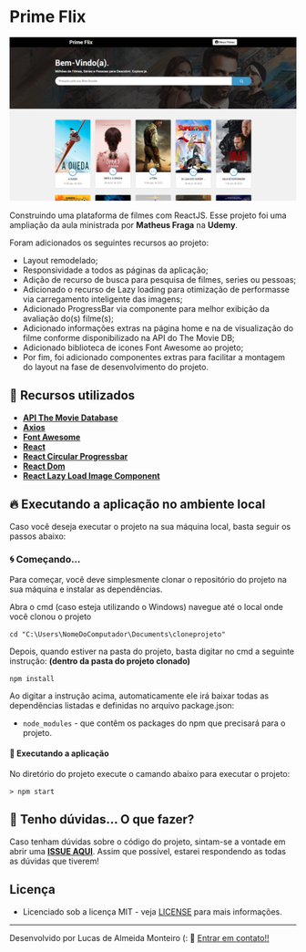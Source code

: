 # Prime Flix

![Preview](https://github.com/lucasdealmeidadev/primeflix/blob/main/primeflix.png?raw=true)

Construindo uma plataforma de filmes com ReactJS. Esse projeto foi uma ampliação da aula ministrada por **Matheus Fraga** na **Udemy**.

Foram adicionados os seguintes recursos ao projeto:

- Layout remodelado;
- Responsividade a todos as páginas da aplicação;
- Adição de recurso de busca para pesquisa de filmes, series ou pessoas;
- Adicionado o recurso de Lazy loading para otimização de performasse via carregamento inteligente das imagens;
- Adicionado ProgressBar via componente para melhor exibição da avaliação do(s) filme(s);
- Adicionado informações extras na página home e na de visualização do filme conforme disponibilizado na API do The Movie DB;
- Adicionado biblioteca de icones Font Awesome ao projeto;
- Por fim, foi adicionado componentes extras para facilitar a montagem do layout na fase de desenvolvimento do projeto.

## 🚀 Recursos utilizados

* **[API The Movie Database](https://developers.themoviedb.org/3/getting-started)**
* **[Axios](https://www.npmjs.com/package/axios)**
* **[Font Awesome](https://fontawesome.com/v5/docs/web/use-with/react)**
* **[React](https://pt-br.reactjs.org/)**
* **[React Circular Progressbar](https://www.npmjs.com/package/react-circular-progressbar)**
* **[React Dom](https://www.npmjs.com/package/react-dom)**
* **[React Lazy Load Image Component](https://www.npmjs.com/package/react-lazy-load-image-component)**

## 🔥 Executando a aplicação no ambiente local

Caso você deseja executar o projeto na sua máquina local, basta seguir os passos abaixo:

### 🌀 Começando... 

Para começar, você deve simplesmente clonar o repositório do projeto na sua máquina e instalar as dependências.

Abra o cmd (caso esteja utilizando o Windows) navegue até o local onde você clonou o projeto

```
cd "C:\Users\NomeDoComputador\Documents\cloneprojeto"
```

Depois, quando estiver na pasta do projeto, basta digitar no cmd a seguinte instrução: **(dentro da pasta do projeto clonado)**

```
npm install
```

Ao digitar a instrução acima, automaticamente ele irá baixar todas as dependências listadas e definidas no arquivo package.json:

* `node_modules` - que contêm os packages do npm que precisará para o projeto.

#### 💨 Executando a aplicação 

No diretório do projeto execute o camando abaixo para executar o projeto:

```
> npm start
```

## 🚩 Tenho dúvidas... O que fazer? 

Caso tenham dúvidas sobre o código do projeto, sintam-se a vontade em abrir uma **[ISSUE AQUI](https://github.com/lucasdealmeidadev/primeflix/issues)**. Assim que possível, estarei respondendo as todas as dúvidas que tiverem!

## Licença

* Licenciado sob a licença MIT - veja [LICENSE](https://github.com/lucasdealmeidadev/primeflix/blob/main/LICENCE) para mais informações.

----------

Desenvolvido por Lucas de Almeida Monteiro (:  👋  [ Entrar em contato!!](https://www.linkedin.com/in/lucas-almeida-145a4513a)